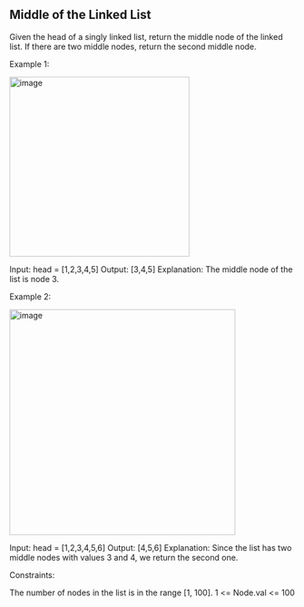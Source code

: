 ## Middle of the Linked List

Given the head of a singly linked list, return the middle node of the linked list.
If there are two middle nodes, return the second middle node.

Example 1:

<img width="317" alt="image" src="https://github.com/Ayushsaini20/100-Days-Of-Code/assets/73630171/de46ccbf-f829-47ab-a452-dcfbe49225c3">

Input: head = [1,2,3,4,5]
Output: [3,4,5]
Explanation: The middle node of the list is node 3.

Example 2:

<img width="398" alt="image" src="https://github.com/Ayushsaini20/100-Days-Of-Code/assets/73630171/92465911-d3bd-48a6-8788-65f9b55dfcd5">


Input: head = [1,2,3,4,5,6]
Output: [4,5,6]
Explanation: Since the list has two middle nodes with values 3 and 4, we return the second one.
 

Constraints:

The number of nodes in the list is in the range [1, 100].
1 <= Node.val <= 100
